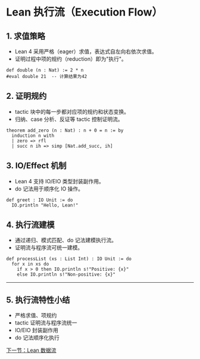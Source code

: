 # Lean 执行流（Execution Flow）

## 1. 求值策略

- Lean 4 采用严格（eager）求值，表达式自左向右依次求值。
- 证明过程中项的规约（reduction）即为"执行"。

```lean
def double (n : Nat) := 2 * n
#eval double 21  -- 计算结果为42
```

## 2. 证明规约

- tactic 块中的每一步都对应项的规约和状态变换。
- 归纳、case 分析、反证等 tactic 控制证明流。

```lean
theorem add_zero (n : Nat) : n + 0 = n := by
  induction n with
  | zero => rfl
  | succ n ih => simp [Nat.add_succ, ih]
```

## 3. IO/Effect 机制

- Lean 4 支持 IO/EIO 类型封装副作用。
- do 记法用于顺序化 IO 操作。

```lean
def greet : IO Unit := do
  IO.println "Hello, Lean!"
```

## 4. 执行流建模

- 通过递归、模式匹配、do 记法建模执行流。
- 证明流与程序流可统一建模。

```lean
def processList (xs : List Int) : IO Unit := do
  for x in xs do
    if x > 0 then IO.println s!"Positive: {x}"
    else IO.println s!"Non-positive: {x}"
```

---

## 5. 执行流特性小结

- 严格求值、项规约
- tactic 证明流与程序流统一
- IO/EIO 封装副作用
- do 记法顺序化执行

[下一节：Lean 数据流](05-Data-Flow.md)
